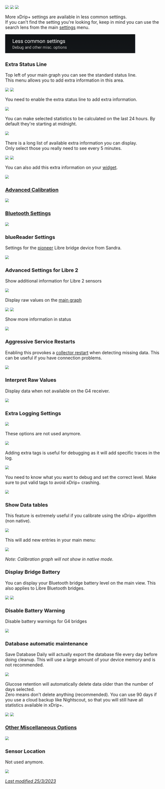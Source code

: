 <img src="../../images/hamburger_menu.png" style="zoom:75%;" />  
<img src="../../images/M-S.png" style="zoom:75%;" />  
<img src="../../images/M-S-LCS.png" style="zoom:75%;" />

More xDrip+ settings are available in less common settings.  
If you can't find the setting you're looking for, keep in mind you can use the search lens from the main [settings](../settings) menu.

<img src="../images/M-S-LCS.png" style="zoom:75%;" />

### Extra Status Line

Top left of your main graph you can see the standard status line.  
This menu allows you to add extra information in this area.

<img src="../images/M-S-LCS2.png" style="zoom:75%;" />

<img src="../images/M-S-LCS2a.png" style="zoom:75%;" />

You need to enable the extra status line to add extra information.

<img src="../images/M-S-LCS2b.png" style="zoom:75%;" />

You can make selected statistics to be calculated on the last 24 hours. By default they're starting at midnight.

<img src="../images/M-S-LCS2c.png" style="zoom:75%;" />

There is a long list of available extra information you can display.  
Only select those you really need to see every 5 minutes.

<img src="../images/M-S-LCS2d.png" style="zoom:75%;" />

<img src="../images/M-S-LCS2f.png" style="zoom:75%;" />

You can also add this extra information on your [widget](../mainUI/#widget).

<img src="../images/M-S-LCS2e.png" style="zoom:75%;" />

### [Advanced Calibration](../../calibrate/advancedcal)

<img src="../images/M-S-LCS3.png" style="zoom:75%;" />

### [Bluetooth Settings](../bluetooth)

<img src="../images/M-S-LCS4.png" style="zoom:75%;" />

### blueReader Settings

Settings for the [pioneer](https://www.startnext.com/en/bluereader/wall) Libre bridge device from Sandra.

<img src="../images/M-S-LCS5.png" style="zoom:75%;" />

### Advanced Settings for Libre 2

Show additional information for Libre 2 sensors

<img src="../images/M-S-LCS6.png" style="zoom:75%;" />

Display raw values on the [main graph](../display/#graph-settings)

<img src="../images/M-S-LCS6a.png" style="zoom:75%;" />

<img src="../images/M-S-DS6f3.png" style="zoom:75%;" />

Show more information in status

<img src="../images/M-S-LCS6b.png" style="zoom:75%;" />

### Aggressive Service Restarts

Enabling this provokes a [collector restart](../../troubleshoot/systemstatus/#restart-collector-forget-device) when detecting missing data. This can be useful if you have connection problems.

<img src="../images/M-S-LCS7.png" style="zoom:75%;" />

### Interpret Raw Values

Display data when not available on the G4 receiver.

<img src="../images/M-S-LCS8.png" style="zoom:75%;" />

### Extra Logging Settings

<img src="../images/M-S-LCS9.png" style="zoom:75%;" />

These options are not used anymore.

<img src="../images/M-S-LCS9a.png" style="zoom:75%;" />

Adding extra tags is useful for debugging as it will add specific traces in the log.

<img src="../images/M-S-LCS9b.png" style="zoom:75%;" />

You need to know what you want to debug and set the correct level. Make sure to put valid tags to avoid xDrip+ crashing.

<img src="../images/M-S-LCS9c.png" style="zoom:75%;" />

### Show Data tables

This feature is extremely useful if you calibrate using the xDrip+ algorithm (non native).

<img src="../images/M-S-LCS10.png" style="zoom:75%;" />

This will add new entries in your main menu:

<img src="../images/M-S-LCS10a.png" style="zoom:75%;" />

*Note: Calibration graph will not show in native mode.*

### Display Bridge Battery

You can display your Bluetooth bridge battery level on the main view. This also applies to Libre Bluetooth bridges.

<img src="../images/M-S-LCS11.png" style="zoom:75%;" />

<img src="../images/M-S-LCS11a.png" style="zoom:75%;" />

### Disable Battery Warning

Disable battery warnings for G4 bridges

<img src="../images/M-S-LCS12.png" style="zoom:75%;" />

### Database automatic maintenance

Save Database Daily will actually export the database file every day before doing cleanup. This will use a large amount of your device memory and is not recommended.

<img src="../images/M-S-LCS13.png" style="zoom:75%;" />

Glucose retention will automatically delete data older than the number of days selected.  
Zero means don't delete anything (recommended). You can use 90 days if you use a cloud backup like Nightscout, so that you will still have all statistics available in xDrip+.

<img src="../images/M-S-LCS14.png" style="zoom:75%;" />

<img src="../images/M-S-LCS14a.png" style="zoom:75%;" />

### [Other Miscellaneous Options](../misc)

<img src="../images/M-S-LCS15.png" style="zoom:75%;" />

### Sensor Location

Not used anymore.

<img src="../images/M-S-LCS16.png" style="zoom:75%;" />

</br>

[*Last modified 25/3/2023*](https://github.com/NightscoutFoundation/xDrip/releases/tag/2023.03.23)
